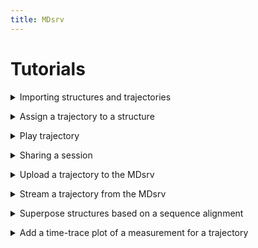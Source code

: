 ```yaml
---
title: MDsrv
---
```


# Tutorials

<a name='t-import'></a>
<details>
    <summary>Importing structures and trajectories</summary>

<p>
You can import a structure or trajectory by:<br>
<ul>
    <li>providing the files from your local machine</li>
    <ol>
    <li>Open the <i>Home</i> panel on the left-hand side.</li>
    <li>Open the <i>Open Local Files</i> menu in the <i>Home</i> panel.</li>
    <li>Select <i>Select files...</i> to choose which of the files you have stored locally to upload.</li>
        <ul>
            <li>You can import multiple files at once.</li>
            <li>If you are importing multiple files at once, that do not have the same format, the Format option should be set to Auto.</li>
            <li>If you are importing only one file at a time, or if all files have the same format, you can also specify the format of the file. However, in most cases, this is not necessary.</li>
        </ul>
    <li>Select <i>Apply</i>.</li>
    </ol>
</ul>
<center>
    <figure class='video_container'>
        <video width='75%' controls='true' allowfullscreen='true' poster='./videos/poster/import_local_files.png'>
            <source src='./videos/import_local_files.mp4' type='video/mp4'>
        </video>
    </figure>
</center>

<ul>
    <li>using one of the common public servers (like PDB)</li>
    <ol>
        <li>Open the <i>Home</i> panel on the left-hand side.</li>
        <li>Open the <i>Open Remote Structure</i> menu in the <i>Home</i> panel.</li>
        <li>Select the server you want to download the structure or trajectory from as the <i>Source</i>.</li>
        <li>Enter the <i>ID</i> of the structure or trajectory you want to import from the selected server.</li>
        <li>Select <i>Apply</i>.</li>
    </ol>
</ul>

<center>
    <figure class='video_container'>
        <video width='75%' controls='true' allowfullscreen='true' poster='./videos/poster/import_structure_id.png'>
            <source src='./videos/import_structure_id.mp4' type='video/mp4'>
        </video>
    </figure>
</center>

<ul>
    <li>using the URL of a structure or trajectory file that is publicly available on another server:</li>
    <ol>
        <li>Open the <i>Home</i> panel on the left-hand side.</li>
        <li>Open the <i>Open Remote File</i> menu in the <i>Home</i> panel.</li>
        <li>Enter the <i>URL</i> of the file.</li>
        <li>Select the correct format of the file for the <i>Format</i> parameter.</li>
        <li>Set the <i>Binary</i> parameter to On, if the file is binary.</li>
        <li>Select <i>Apply</i>.</li>
    </ol>
</ul>

<center>
    <figure class='video_container'>
        <video width='75%' controls='true' allowfullscreen='true' poster='./videos/poster/import_via_url.png'>
            <source src='./videos/import_via_url.mp4' type='video/mp4'>
        </video>
    </figure>
</center>

<b>Note</b>: When you import a trajectory file, like an xtc, you must also import a structure to which the trajectory can be matched. Otherwise you will not be able to play the trajectory. To match the trajectory to a structure, see FAQ: How can I assign a trajectory to a structure?

</p>
</details>

<a name='t-assign-traj'></a>
<details>
    <summary>Assign a trajectory to a structure</summary>

<p>

To match a trajectory to a structure, you must first import both (<a href="#t-import">Importing structures and trajectories</a>). <br>
<ol>
    <li>Open the <i>Home</i> panel on the left-hand side.</li>
    <li>Open the <i>Assign Trajectory</i> menu in the <i>Home</i> panel.</li>
    <li>Select the structure and trajectory you want to match:</li>
    <ul>
        <li><i>Model</i>: the structure to which the trajectory should be matched</li>
        <li><i>Coordinates</i>: the trajectory you want to match to the structure</li>
    </ul>
    <li>Select <i>Apply</i>.</li>
</ol>

<center>
    <figure class='video_container'>
        <video width='75%' controls='true' allowfullscreen='true' poster='./videos/poster/assign_trajectory_to_structure.png'>
            <source src='./videos/assign_trajectory_to_structure.mp4' type='video/mp4'>
        </video>
    </figure>
</center>

</p>
</details>

<a name='t-play'></a>
<details>
    <summary>Play trajectory</summary>

<p>

You first need to import your trajectory (<a href="#t-import">Importing structures and trajectories</a>).<br>
After you imported your trajectory, a play button will appear in the top left corner of the white canvas where the structure is displayed.<br><br>

In case you provided the coordinate file of the trajectory yourself, you must first match it with a structure (<a href="#t-assign-traj">Assign a trajectory to a structure</a>).<br><br>
After matching the trajectory, you need to clean up the visualization:<br>
<ol>
    <li>Open the <i>State Tree</i> panel on the left-hand side.</li>
    <li>Toggle the visibility for the two imported files (same name as the original files).</li>
</ol>
Now only the matched result is visible in the representation.<br>

<center>
    <figure class='video_container'>
        <video width='75%' controls='true' allowfullscreen='true' poster='./videos/poster/play_trajectory.png'>
            <source src='./videos/play_trajectory.mp4' type='video/mp4'>
        </video>
    </figure>
</center>

</p>
</details>

<a name='t-share-session'></a>
<details>
    <summary>Sharing a session</summary>

<p><div markdown="1">

You can share your your in two ways:

- Through our server:
    1. Import the structures and trajectories you want to share
        See Tutorials
        - <a href="#t-import">Importing structures and trajectories</a>
        - <a href="#t-assign-traj">Assign a trajectory to a structure</a>
    2. Prepare your session as desired.
    3. Open the <i>Remote Session</i> menu in the <i>Extensions</i> panel at the bottom.
    4. Name your session.
        - Optional: Enter a description by opening the <i>Options</i> area.
        - Optional: Change the server address.
    5. Select the <i>Upload</i> button.
    6. To share your session with others, right-click your session to open it in a new tab with its URL.
    7. Share this URL.

<center>
    <figure class='video_container'>
        <video width='75%' controls='true' allowfullscreen='true' poster='./videos/poster/share_session_our_server.png'>
            <source src='./videos/share_session.mp4' type='video/mp4'>
        </video>
    </figure>
</center>

- Setting up your own MDsrv, see <a href="install.html#install">How do I install a MDsrv server on my machine (Setting up your own server and viewer)?</a>.</li>

</div></p></details>

<a name='t-upload-traj'></a>
<details>
    <summary>Upload a trajectory to the MDsrv</summary>

<p>

The trajectory you want to store on our server must be publicly available on another server.<br>
<ol>
    <li>Open the <i>Extensions</i> panel at the bottom.</li>
    <li>Open the <i>Add Trajectory to Stream Server</i> menu.</li>
    <li>Optionally, if you want to upload the trajectory to another MDsrv instance, adjust the <i>Server</i> parameter accordingly.</li>
    <li>Enter the <i>URL</i> of the trajectory file.</li>
    <li>Name the trajectory. (If there is already a trajectory with the same name, a message will appear in the <i>Log</i> panel. Please change the name.)</li>
    <li>Add a more detailed description for your trajectory.</li>
    <li>Select the <i>Upload Trajectory to Server</i> button.</li>
    <li>When the trajectory is successfully uploaded, a message appears in the <i>Log</i> panel.</li>
    <li>To visualize the uploaded trajectory, see the Tutorial <a href="#t-stream-traj">Stream a trajectory from the MDsrv</a>).</li>
</ol>
Currently, only trajectories in the XTC format can be uploaded.

<center>
    <figure class='video_container'>
        <video width='75%' controls='true' allowfullscreen='true' poster='./videos/poster/upload_trajectory_server.png'>
            <source src='./videos/upload_trajectory_server.mp4' type='video/mp4'>
        </video>
    </figure>
</center>

</p>
</details>

<a name='t-stream-traj'></a>
<details>
    <summary>Stream a trajectory from the MDsrv</summary>

<p>
<div markdown="1">

1. Open the _Extensions_ panel at the bottom.
2. Open the _Match Trajectory Stream_ menu.
3. Enter the _Server URL_ where the trajectory is stored (Must be an MDsrv instance).
4. Import the structure corresponding to the trajectory (see Tutorial <a href="#t-import">Importing structures and trajectories</a>).
5. Select this structure via the _Model_ parameter.
6. Select the trajectory you want to stream via the _Trajectory_ parameter.
7. Select _Add Stream Trajectory_.
8. You can now play your trajectory.

<center>
    <figure class='video_container'>
        <video width='75%' controls='true' allowfullscreen='true' poster='./videos/poster/match_stream_trajectory.png'>
            <source src='./videos/match_trajectory_stream.mp4' type='video/mp4'>
        </video>
    </figure>
</center>

</div>
</p>
</details>

<a name='t-alignment'></a>
<details>
    <summary>Superpose structures based on a sequence alignment</summary>

<p>
<div markdown="1">

1. Import a Clustal alignment (_.aln_) using the _Open Local Files_ menu.
2. Import the structures corresponding to the sequences in the alignment.
3. Match the sequences of the alignment with the structures using the _Match Sequence Alignment_ menu in the _Extension_ panel at the bottom.
    - For each sequence in the alignment, you must specify which sequence of the structure should be matched to it.
    - Each sequence needs its own structure.
    - Match the following parameters for each sequence in the alignment:
        - _Structure_
        - _Entity_
        - _Chain_
        - _Instance_ (if available)
4. Select the _Apply Matching_ button.
    - If the structures are correctly matched, they will be superposed according to the alignment.
    - If the matching is not correct, it is indicated which sequences of the alignment were not matched correctly in the _Log_ at the bottom.

<center>
    <figure class='video_container'>
        <video width='75%' controls='true' allowfullscreen='true' poster='./videos/poster/alignment.png'>
            <source src='./videos/alignment.mp4' type='video/mp4'>
        </video>
    </figure>
</center>

</div>
</p>
</details>

<a name='t-plot'></a>
<details>
    <summary>Add a time-trace plot of a measurement for a trajectory</summary>

<p>
<div markdown="1">

1. Import the trajectory you want to calculate the measurement for.
    See Tutorials
    - <a href="#t-import">Importoing structures and trajectories</a>
    - <a href="#t-assign-traj">Assign a trajectory to a structure</a>
2. Clean up the visualization by toggling the visibility for the importet files in the _State Tree_ panel on the left side.
3. Open the _Structure Tools_ panel on the right side.
4. Open the _Measurements_ menu in the _Structure Tools_ panel.
5. Select the _Add_ button in the _Measurements_ menu.
6. Activate the selection mode by clicking the last button of the buttons on the right side of the white canvas where the structure is displayed (_Toggle Selection Mode_).
7. An additional menu appears at the top of the white canvas.
8. Select the button labeled _Residue_ to change the granularity of the selection.
9. Select the desired elements to add a measurement (two for distance, three for angle, four for area angle). The selected elements will be displayed in a list in the _Measurements_ menu on the right side.
10. Select the desired measurement in the _Measurements_ menu to add it. 
11. Click the _Toggle Selection Mode_ button again, to exit the selection mode.
12. Open the _Extensions_ panel at the bottom.
13. Open the _Time-trace Plot_ menu.
14. Select the measurement you just added to display its plot throughout the trajectory.

There are various interaction possible:
- Skipping to a specific frame by clicking on the value
- Sorting the values by frame, ascending, and descending
- Filtering the values
- Switching the display to RMSD for the whole model
    - Instead of a filter, it is now possible to change he comparison frame for the RMSD

<center>
    <figure class='video_container'>
        <video width='75%' controls='true' allowfullscreen='true' poster='./videos/poster/plot.png'>
            <source src='./videos/plot.mp4' type='video/mp4'>
        </video>
    </figure>
</center>

</div>
</p>
</details>
